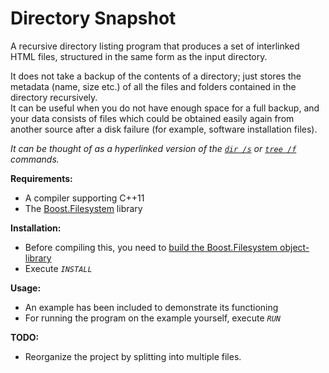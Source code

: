 # Directory Snapshot
A recursive directory listing program that produces a set of interlinked HTML files, structured in the same form as the input directory.

It does not take a backup of the contents of a directory; just stores the metadata (name, size etc.) of all the files and folders contained in the directory recursively.  
It can be useful when you do not have enough space for a full backup, and your data consists of files which could be obtained easily again from another source after a disk failure (for example, software installation files).  

*It can be thought of as a hyperlinked version of the [`dir /s`][1] or [`tree /f`][2] commands.*

**Requirements:**
 - A compiler supporting C++11
 - The [Boost.Filesystem][4] library

**Installation:**
 - Before compiling this, you need to [build the Boost.Filesystem object-library][4]  
 - Execute *`INSTALL`*
 
**Usage:**
 - An example has been included to demonstrate its functioning  
 - For running the program on the example yourself, execute *`RUN`*

**TODO:**
 - Reorganize the project by splitting into multiple files.

[1]:https://technet.microsoft.com/en-in/library/cc755121.aspx
[2]:https://www.microsoft.com/resources/documentation/windows/xp/all/proddocs/en-us/tree.mspx?mfr=true
[3]:http://www.boost.org/doc/libs/1_57_0/libs/filesystem/doc/index.htm
[4]:http://www.boost.org/doc/libs/1_57_0/libs/filesystem/doc/index.htm#Building
